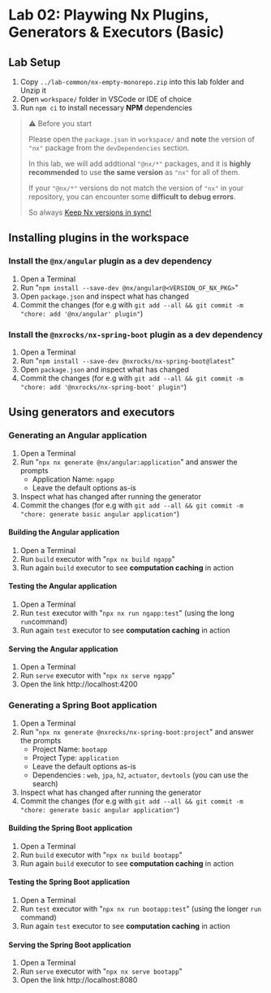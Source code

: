# Lab 02: Playwing Nx Plugins, Generators & Executors (Basic)

## Lab Setup

1. Copy `../lab-common/nx-empty-monorepo.zip` into this lab folder and Unzip it
2. Open `workspace/` folder in VSCode or IDE of choice
3. Run `npm ci` to install  necessary **NPM** dependencies

> ⚠️ Before you start
>
> Please open the `package.json` in `workspace/` and **note** the version of `"nx"` package from the `devDependencies` section.
>
> In this lab, we will add addtional `"@nx/*"` packages, and it is **highly recommended** to use **the same version** as `"nx"` for all of them.
>
> If your `"@nx/*"` versions do not match the version of `"nx"` in your repository, you can encounter some **difficult to debug errors**.
>
> So always [Keep Nx versions in sync!](https://nx.dev/recipes/tips-n-tricks/keep-nx-versions-in-sync)

## Installing plugins in the workspace

### Install the `@nx/angular` plugin as a dev dependency

1. Open a Terminal
2. Run "`npm install --save-dev @nx/angular@<VERSION_OF_NX_PKG>`"
3. Open `package.json` and inspect what has changed
4. Commit the changes (for e.g with `git add --all && git commit -m "chore: add '@nx/angular' plugin"`)

### Install the `@nxrocks/nx-spring-boot` plugin as a dev dependency

1. Open a Terminal
2. Run "`npm install --save-dev @nxrocks/nx-spring-boot@latest`"
3. Open `package.json` and inspect what has changed
4. Commit the changes (for e.g with `git add --all && git commit -m "chore: add '@nxrocks/nx-spring-boot' plugin"`)

## Using generators and executors

### Generating an Angular application

1. Open a Terminal
2. Run "`npx nx generate @nx/angular:application`" and answer the prompts
    * Application Name: `ngapp`
    * Leave the default options as-is
3. Inspect what has changed after running the generator
4. Commit the changes (for e.g with `git add --all && git commit -m "chore: generate basic angular application"`)

#### Building the Angular application

1. Open a Terminal
2. Run `build` executor with "`npx nx build ngapp`" 
3. Run again `build` executor to see **computation caching** in action

#### Testing the Angular application

1. Open a Terminal
2. Run `test` executor with "`npx nx run ngapp:test`" (using the long `run`command)
3. Run again `test` executor to see **computation caching** in action

#### Serving the Angular application

1. Open a Terminal
2. Run `serve` executor with "`npx nx serve ngapp`"
3. Open the link http://localhost:4200 

### Generating a Spring Boot application

1. Open a Terminal
2. Run "`npx nx generate @nxrocks/nx-spring-boot:project`" and answer the prompts
    * Project Name: `bootapp`
    * Project Type: `application`
    * Leave the default options as-is
    * Dependencies : `web`, `jpa`, `h2`, `actuator`, `devtools` (you can use the search)
3. Inspect what has changed after running the generator
4. Commit the changes (for e.g with `git add --all && git commit -m "chore: generate basic angular application"`)

#### Building the Spring Boot application

1. Open a Terminal
2. Run `build` executor with "`npx nx build bootapp`"
3. Run again `build` executor to see **computation caching** in action

#### Testing the Spring Boot application

1. Open a Terminal
2. Run `test` executor with "`npx nx run bootapp:test`" (using the longer `run` command)
3. Run again `test` executor to see **computation caching** in action

#### Serving the Spring Boot application

1. Open a Terminal
2. Run `serve` executor with "`npx nx serve bootapp`"
3. Open the link http://localhost:8080
